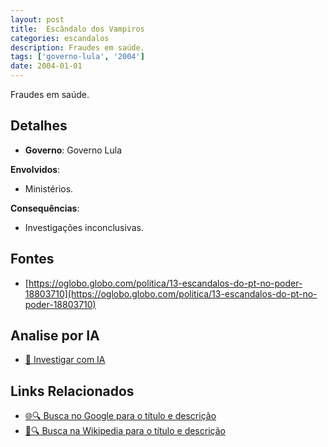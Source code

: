 ```yaml
---
layout: post
title:  Escândalo dos Vampiros
categories: escandalos
description: Fraudes em saúde.
tags: ['governo-lula', '2004']
date: 2004-01-01
---
```


Fraudes em saúde.

## Detalhes
- **Governo**: Governo Lula

**Envolvidos**:
- Ministérios.


**Consequências**:
- Investigações inconclusivas.


## Fontes
- [https://oglobo.globo.com/politica/13-escandalos-do-pt-no-poder-18803710](https://oglobo.globo.com/politica/13-escandalos-do-pt-no-poder-18803710)


## Analise por IA
- [🤖 Investigar com IA](https://www.perplexity.ai/search?q=Esc%C3%A2ndalo%20dos%20Vampiros%20Fraudes%20em%20sa%C3%BAde.%20Governo%20Lula)

## Links Relacionados
- [🌐🔍 Busca no Google para o título e descrição](https://www.google.com/search?q=Esc%C3%A2ndalo%20dos%20Vampiros%20Fraudes%20em%20sa%C3%BAde.%20Governo%20Lula)
- [📖🔍 Busca na Wikipedia para o título e descrição](https://pt.wikipedia.org/w/index.php?search=Esc%C3%A2ndalo%20dos%20Vampiros%20Fraudes%20em%20sa%C3%BAde.%20Governo%20Lula)

